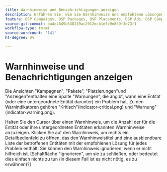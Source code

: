 ```yaml
---
title: Warnhinweise und Benachrichtigungen anzeigen
description: Erfahren Sie, wie Sie Warnhinweise und empfohlene Lösungen für Ihre Kampagnen und Kampagnenkomponenten anzeigen.
feature: DSP Campaigns, DSP Packages, DSP Placements, DSP Ads, DSP Campaign Data Views
source-git-commit: ea4e4649b538229ac2912ecb1e7e9e859f3e73f1
workflow-type: tm+mt
source-wordcount: '141'
ht-degree: 0%

---
```


# Warnhinweise und Benachrichtigungen anzeigen

Die Ansichten &quot;Kampagnen&quot;, &quot;Pakete&quot;, &quot;Platzierungen&quot;und &quot;Anzeigen&quot;enthalten eine Spalte &quot;Warnungen&quot;, die angibt, wann eine Entität (oder eine untergeordnete Entität darunter) ein Problem hat. Zu den Warnindikatoren gehören &quot;Kritisch&quot;(indicator-critical.png) und &quot;Warnung&quot;(indicator-warning.png).

Halten Sie den Cursor über einen Warnhinweis, um die Anzahl der für die Entität oder ihre untergeordneten Entitäten erkannten Warnhinweise anzuzeigen. Klicken Sie auf den Warnhinweis, um rechts ein Detailbedienfeld zu öffnen, das den Warnhinweistitel und eine ausblendbare Liste der betroffenen Entitäten mit der empfohlenen Lösung für jedes Problem enthält. Sie können den Warnhinweis ignorieren, wenn er nicht hilfreich ist. [Schaltfläche &quot;Ignorieren&quot;, um sie zu schließen, oder bedeutet dies einfach nichts zu tun (in diesem Fall ist es nicht nötig, es zu erwähnen)?]
